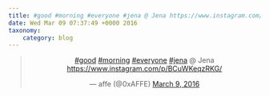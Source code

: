 ```yaml
---
title: #good #morning #everyone #jena @ Jena https://www.instagram.com/p/BCuWKeqzRKG/
date: Wed Mar 09 07:37:49 +0000 2016
taxonomy:
    category: blog
---
```

<blockquote class="twitter-tweet" align="center"><p lang="in" dir="ltr"><a href="https://twitter.com/hashtag/good?src=hash">#good</a> <a href="https://twitter.com/hashtag/morning?src=hash">#morning</a> <a href="https://twitter.com/hashtag/everyone?src=hash">#everyone</a> <a href="https://twitter.com/hashtag/jena?src=hash">#jena</a> @ Jena <a href="https://www.instagram.com/p/BCuWKeqzRKG/">https://www.instagram.com/p/BCuWKeqzRKG/</a></p>&mdash; affe (@0xAFFE) <a href="https://twitter.com/0xAFFE/status/707470430043553793">March 9, 2016</a></blockquote>
